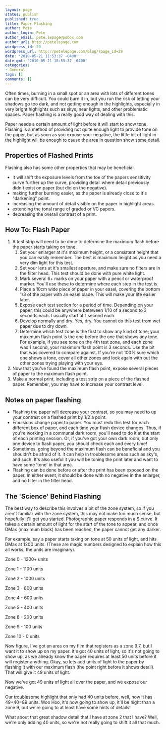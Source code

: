 ```yaml
---
layout: page
status: publish
published: true
title: Paper Flashing
author: Pete
author_login: Pete
author_email: pete.lepage@pobox.com
author_url: http://petelepage.com
wordpress_id: 29
wordpress_url: http://petelepage.com/blog/?page_id=29
date: '2010-05-21 11:53:37 -0400'
date_gmt: '2010-05-21 18:53:37 -0400'
categories:
- General
tags: []
comments: []
---
```

<p>Often times, burning in a small spot or an area with lots of different tones can be very difficult. You could burn it in, but you run the risk of letting your shadows go too dark, and not getting enough in the highlights, especially in very bright highlights such as skys, near lights, and other problematic spaces. Paper flashing is a really good way of dealing with this.</p>
<p>Paper needs a certain amount of light before it will start to show tone. Flashing is a method of providing not quite enough light to provide tone on the paper, but as soon as you expose your negative, the little bit of light in the highlight will be enough to cause the area in question show some detail.</p>
<h2>Properties of Flashed Prints</h2>
<p>Flashing also has some other properties that may be beneficial.</p>
<ul>
<li>It will shift the exposure levels from the toe of the papers sensitivity curve further up the curve, providing detail where detail previously didn't exist on paper (but did on the negative).</li>
<li>making further burning easier, as the paper is already close to it's "darkening" point.</li>
<li>increasing the amount of detail visible on the paper in highlight areas.</li>
<li>extending the tonal range of graded or VC papers.</li>
<li>decreasing the overall contrast of a print.</li>
</ul>
<h2>How To: Flash Paper</h2>
<ol>
<li>A test strip will need to be done to determine the maximum flash before the paper starts taking on tone.
<ol>
<li>Set your enlarger at it's maximum height, or a consistent height that you can easily remember. The best is maximum height as you need a very dim light for this test.</li>
<li>Set your lens at it's smallest aperture, and make sure no filters are in the filter head. This test should be done with pure white light.</li>
<li>Mark several 6+ marks on your paper with a pencil or waterproof marker. You'll use these to determine where each step in the test is.</li>
<li>Place a 10cm wide piece of paper in your easel, covering the bottom 1/3 of the paper with an easel blade. This will make your life easier later.</li>
<li>Expose each test section for a period of time. Depending on your paper, this could be anywhere beteween 1/10 of a second to 3 seconds each. I usually start at 1 second each.</li>
<li>Develop normally and dry. Yes, dry. You cannot do this test from wet paper due to dry down.</li>
<li>Determine which test zone is the first to show any kind of tone; your maximum flash point is the one before the one that shows any tone. For example, if you see tone on the 4th test zone, and each zone was 1 second, your maximum flash point is 3 seconds. Use the bit that was covered to compare against. If you're not 100% sure which one shows a tone, cover all other zones and look again with out the other zones trying playing with your eye.</li>
</ol>
</li>
<li>Now that you've found the maximum flash point, expose several pieces of paper to the maximum flash point.</li>
<li>Make a normal print, including a test strip on a piece of the flashed paper. Remember, you may have to increase your contrast level.</li>
</ol>
<h2>Notes on paper flashing</h2>
<ul>
<li>Flashing the paper will decrease your contrast, so you may need to up your contrast on a flashed print by 1/2 a point.</li>
<li>Emulsions change paper to paper. You must redo this test for each different box of paper, and each time your flash device changes. Thus, if you're working in a communal dark room, you'll need to do it at the start of each printing session.  Or, if you've got your own dark room, but only one device to flash paper, you should check each and every time!</li>
<li>Sometimes, going beyond the maximum flash can be beneficial and you shouldn't be afraid of it. It can help in troublesome areas such as sky's, and such. It's also useful it you will be toning the print later and want to have some 'tone' in that area.</li>
<li>Flashing can be done before or after the print has been exposed on the paper. In either event, it should be done with no negative in the enlarger, and no filter in the filter head.</li>
</ul>
<h2>The 'Science' Behind Flashing</h2>
<p>The best way to describe this involves a bit of the zone system, so if you aren't familiar with the zone system, this may not make too much sense, but hopefully it'll get you started. Photographic paper responds in a S curve. It takes a certain amount of light for the start of the tone to appear, and once DMax (maximum black) has been reached, the paper cannot get any darker.</p>
<p>For example, say a paper starts taking on tone at 50 units of light, and hits DMax at 1200 units. (These are magic numbers designed to explain how this all works, the units are imaginary).</p>
<p>Zone 0 - 1200+ units</p>
<p>Zone 1 - 1100 units</p>
<p>Zone 2 - 1000 units</p>
<p>Zone 3 - 800 units</p>
<p>Zone 4 - 600 units</p>
<p>Zone 5 - 400 units</p>
<p>Zone 8 - 200 units</p>
<p>Zone 9 - 100 units</p>
<p>Zone 10 - 0 units</p>
<p>Now figure, I've got an area on my film that registers as a zone 9.7, but I want it to show up on my paper. It's got 40 units of light, so it's not going to show up, as we already know the paper requires at least 50 units before it will register anything. Okay, so lets add units of light to the paper by flashing it with our maximum flash (the point right before it shows detail). That will give it 49 units of light.</p>
<p>Now we've got 49 units of light all over the paper, and we expose our negative.</p>
<p>Our troublesome highlight that only had 40 units before, well, now it has 49+40=89 units. Woo Hoo, it's now going to show up, it'll be hight than a zone 9, but we're going to at least have some hints of details!</p>
<p>What about that great shadow detail that I have at zone 2 that I have? Well, we're only adding 40 units, so we're not really going to shift it all that much.</p>
